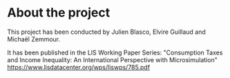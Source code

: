 # About the project

This project has been conducted by Julien Blasco, Elvire Guillaud and Michaël Zemmour.

It has been published in the LIS Working Paper Series: "Consumption Taxes and Income Inequality: An International Perspective with Microsimulation" https://www.lisdatacenter.org/wps/liswps/785.pdf
